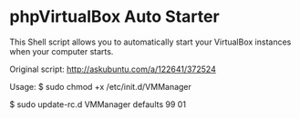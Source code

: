 # phpVirtualBox Auto Starter
This Shell script allows you to automatically start your VirtualBox instances when your computer starts.

Original script: http://askubuntu.com/a/122641/372524

Usage:
$ sudo chmod +x /etc/init.d/VMManager

$ sudo update-rc.d VMManager defaults 99 01
